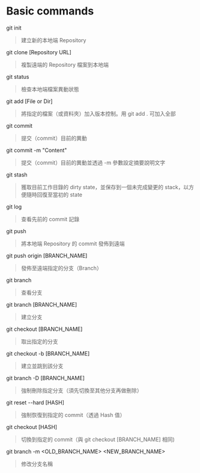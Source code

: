 # Basic commands
git init
> 建立新的本地端 Repository

git clone [Repository URL]
> 複製遠端的 Repository 檔案到本地端

git status
> 檢查本地端檔案異動狀態

git add [File or Dir]
> 將指定的檔案（或資料夾）加入版本控制。用 git add . 可加入全部

git commit
> 提交（commit）目前的異動

git commit -m "Content"
> 提交（commit）目前的異動並透過 -m 參數設定摘要說明文字

git stash
> 獲取目前工作目錄的 dirty state，並保存到一個未完成變更的 stack，以方便隨時回復至當初的 state

git log
> 查看先前的 commit 記錄

git push
> 將本地端 Repository 的 commit 發佈到遠端

git push origin [BRANCH_NAME]
> 發佈至遠端指定的分支（Branch）

git branch
> 查看分支

git branch [BRANCH_NAME]
> 建立分支

git checkout [BRANCH_NAME]
> 取出指定的分支

git checkout -b [BRANCH_NAME]
> 建立並跳到該分支

git branch -D [BRANCH_NAME]
> 強制刪除指定分支（須先切換至其他分支再做刪除）

git reset --hard [HASH]
> 強制恢復到指定的 commit（透過 Hash 值）

git checkout [HASH]
> 切換到指定的 commit（與 git checkout [BRANCH_NAME] 相同)

git branch -m <OLD_BRANCH_NAME> <NEW_BRANCH_NAME>
> 修改分支名稱










